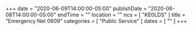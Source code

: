 +++
date = "2020-06-09T14:00:00-05:00"
publishDate = "2020-06-08T14:00:00-05:00"
endTime = ""
location = ""
ncs = [ "KE0LDS" ]
title = "Emergency Net 0609"
categories = [ "Public Service" ]
dates = [ "" ]
+++
